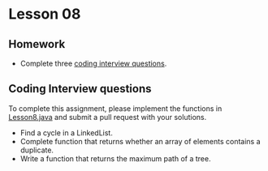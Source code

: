 # Lesson 08

## Homework

* Complete three [coding interview questions](#coding-interview-questions).

## Coding Interview questions

To complete this assignment, please implement the functions in [Lesson8.java][lesson-link] and submit a pull request with your solutions.

* Find a cycle in a LinkedList.
* Complete function that returns whether an array of elements contains a duplicate.
* Write a function that returns the maximum path of a tree.

[lesson-link]: ./collections/collections_app/src/main/java/com/codedifferently/lesson8/Lesson8.java